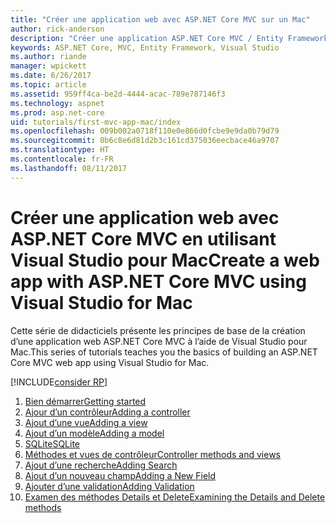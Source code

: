 ```yaml
---
title: "Créer une application web avec ASP.NET Core MVC sur un Mac"
author: rick-anderson
description: "Créer une application ASP.NET Core MVC / Entity Framework avec Visual Studio pour Mac"
keywords: ASP.NET Core, MVC, Entity Framework, Visual Studio
ms.author: riande
manager: wpickett
ms.date: 6/26/2017
ms.topic: article
ms.assetid: 959ff4ca-be2d-4444-acac-789e787146f3
ms.technology: aspnet
ms.prod: asp.net-core
uid: tutorials/first-mvc-app-mac/index
ms.openlocfilehash: 009b002a0718f110e0e866d0fcbe9e9da0b79d79
ms.sourcegitcommit: 0b6c8e6d81d2b3c161cd375036eecbace46a9707
ms.translationtype: HT
ms.contentlocale: fr-FR
ms.lasthandoff: 08/11/2017
---
```

# <a name="create-a-web-app-with-aspnet-core-mvc-using-visual-studio-for-mac"></a><span data-ttu-id="2d4c2-104">Créer une application web avec ASP.NET Core MVC en utilisant Visual Studio pour Mac</span><span class="sxs-lookup"><span data-stu-id="2d4c2-104">Create a web app with ASP.NET Core MVC using Visual Studio for Mac</span></span>

<span data-ttu-id="2d4c2-105">Cette série de didacticiels présente les principes de base de la création d’une application web ASP.NET Core MVC à l’aide de Visual Studio pour Mac.</span><span class="sxs-lookup"><span data-stu-id="2d4c2-105">This series of tutorials teaches you the basics of building an ASP.NET Core MVC web app using Visual Studio for Mac.</span></span> 

[!INCLUDE[consider RP](../../includes/razor.md)]

1. [<span data-ttu-id="2d4c2-106">Bien démarrer</span><span class="sxs-lookup"><span data-stu-id="2d4c2-106">Getting started</span></span>](start-mvc.md)
1. [<span data-ttu-id="2d4c2-107">Ajour d’un contrôleur</span><span class="sxs-lookup"><span data-stu-id="2d4c2-107">Adding a controller</span></span>](adding-controller.md)
1. [<span data-ttu-id="2d4c2-108">Ajout d’une vue</span><span class="sxs-lookup"><span data-stu-id="2d4c2-108">Adding a view</span></span>](adding-view.md)
1. [<span data-ttu-id="2d4c2-109">Ajout d’un modèle</span><span class="sxs-lookup"><span data-stu-id="2d4c2-109">Adding a model</span></span>](adding-model.md)
1. [<span data-ttu-id="2d4c2-110">SQLite</span><span class="sxs-lookup"><span data-stu-id="2d4c2-110">SQLite</span></span>](working-with-sql.md)
1. [<span data-ttu-id="2d4c2-111">Méthodes et vues de contrôleur</span><span class="sxs-lookup"><span data-stu-id="2d4c2-111">Controller methods and views</span></span>](controller-methods-views.md)
1. [<span data-ttu-id="2d4c2-112">Ajout d’une recherche</span><span class="sxs-lookup"><span data-stu-id="2d4c2-112">Adding Search</span></span>](search.md)
1. [<span data-ttu-id="2d4c2-113">Ajout d’un nouveau champ</span><span class="sxs-lookup"><span data-stu-id="2d4c2-113">Adding a New Field</span></span>](new-field.md)
1. [<span data-ttu-id="2d4c2-114">Ajouter d’une validation</span><span class="sxs-lookup"><span data-stu-id="2d4c2-114">Adding Validation</span></span>](validation.md)
1. [<span data-ttu-id="2d4c2-115">Examen des méthodes Details et Delete</span><span class="sxs-lookup"><span data-stu-id="2d4c2-115">Examining the Details and Delete methods</span></span>](xref:tutorials/first-mvc-app/details)
